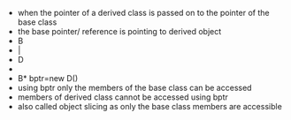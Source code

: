 - when the pointer of a derived class is passed on to the pointer of the base class
- the base pointer/ reference is pointing to derived object
- B
- |
- D
-
- B* bptr=new D()
- using bptr only the members of the base class can be accessed
- members of derived class cannot be accessed using bptr
- also called object slicing as only the base class members are accessible